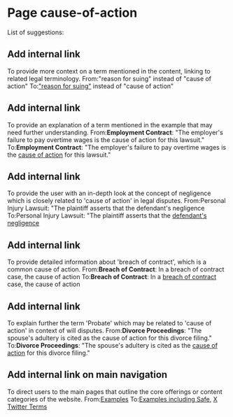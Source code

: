 
# Page cause-of-action
List of suggestions:
## Add internal link
To provide more context on a term mentioned in the content, linking to related legal terminology.
From:<span class="px-1.5 py-0.5 bg-yellow-100 rounded-md">"reason for suing"</span> instead of "cause of action"
To:<a href="/legal-terms/breach"><span class="px-1.5 py-0.5 bg-yellow-100 rounded-md">"reason for suing"</span></a> instead of "cause of action"

## Add internal link
To provide an explanation of a term mentioned in the example that may need further understanding.
From:<strong>Employment Contract</strong>: &quot;The employer&#39;s failure to pay overtime wages is the <span class="bg-yellow-100/50 px-0.5">cause of action</span> for this lawsuit.&quot;
To:<strong>Employment Contract</strong>: &quot;The employer&#39;s failure to pay overtime wages is the <a href="/legal-terms/breach"><span class="bg-yellow-100/50 px-0.5">cause of action</span></a> for this lawsuit.&quot;

## Add internal link
To provide the user with an in-depth look at the concept of negligence which is closely related to 'cause of action' in legal disputes.
From:Personal Injury Lawsuit</strong>: &quot;The plaintiff asserts that the defendant&#39;s negligence
To:Personal Injury Lawsuit</strong>: &quot;The plaintiff asserts that the <a href="/legal-terms/negligence">defendant&#39;s negligence</a>

## Add internal link
To provide detailed information about 'breach of contract', which is a common cause of action.
From:<strong>Breach of Contract</strong>: In a breach of contract case, the <span class="bg-yellow-100/50 px-0.5">cause of action</span>
To:<strong>Breach of Contract</strong>: In a <a href="/legal-terms/breach-of-contract">breach of contract</a> case, the <span class="bg-yellow-100/50 px-0.5">cause of action</span>

## Add internal link
To explain further the term 'Probate' which may be related to 'cause of action' in context of will disputes.
From:<strong>Divorce Proceedings</strong>: &quot;The spouse&#39;s adultery is cited as the <span class="bg-yellow-100/50 px-0.5">cause of action</span> for this divorce filing.&quot;
To:<strong>Divorce Proceedings</strong>: &quot;The spouse&#39;s adultery is cited as the <a href="/legal-terms/probate"><span class="bg-yellow-100/50 px-0.5">cause of action</span></a> for this divorce filing.&quot;

## Add internal link on main navigation
To direct users to the main pages that outline the core offerings or content categories of the website.
From:<a class="hover:text-caribbean-green-500" href="/examples">Examples</a>
To:<a class="hover:text-caribbean-green-500" href="/examples">Examples including <a href="/examples/safe">Safe</a>, <a href="/examples/x-twitter-terms">X Twitter Terms</a></a>

